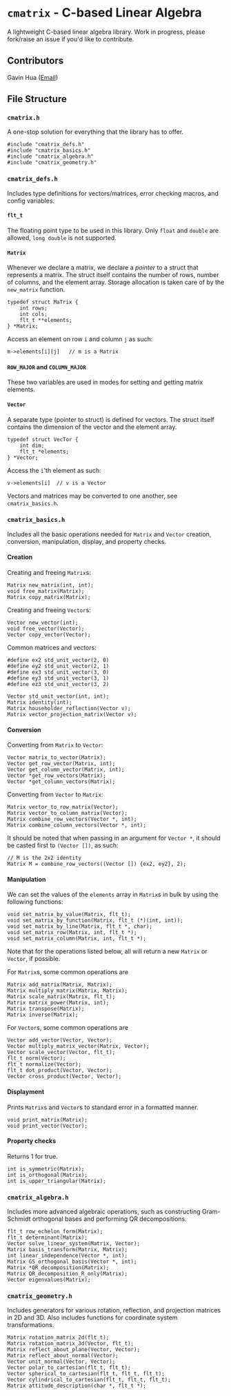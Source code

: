 # `cmatrix` - C-based Linear Algebra

A lightweight C-based linear algebra library. Work in progress, please fork/raise an issue if you'd like to contribute.

## Contributors

Gavin Hua ([Email](139950129+GavinHYL@users.noreply.github.com))

## File Structure

### `cmatrix.h`

A one-stop solution for everything that the library has to offer.

```(C)
#include "cmatrix_defs.h"
#include "cmatrix_basics.h"
#include "cmatrix_algebra.h"
#include "cmatrix_geometry.h"
```

### `cmatrix_defs.h`

Includes type definitions for vectors/matrices, error checking macros, and config variables.

#### `flt_t`

The floating point type to be used in this library. Only `float` and `double` are allowed, `long double` is not supported.

#### `Matrix`

Whenever we declare a matrix, we declare a *pointer* to a struct that represents a matrix. The struct itself contains the number of rows, number of columns, and the element array. Storage allocation is taken care of by the `new_matrix` function.

```(C)
typedef struct MaTrix {
    int rows;
    int cols;
    flt_t **elements;
} *Matrix;
```

Access an element on row `i` and column `j` as such:

```(C)
m->elements[i][j]   // m is a Matrix
```

#### `ROW_MAJOR` and `COLUMN_MAJOR`

These two variables are used in modes for setting and getting matrix elements.

#### `Vector`

A separate type (pointer to struct) is defined for vectors. The struct itself contains the dimension of the vector and the element array.

```(C)
typedef struct VecTor {
    int dim;
    flt_t *elements;
} *Vector;
```

Access the `i`'th element as such:

```(C)
v->elements[i]  // v is a Vector
```

Vectors and matrices may be converted to one another, see `cmatrix_basics.h`.

### `cmatrix_basics.h`

Includes all the basic operations needed for `Matrix` and `Vector` creation, conversion, manipulation, display, and property checks.

#### Creation

Creating and freeing `Matrix`s:

```(C)
Matrix new_matrix(int, int);
void free_matrix(Matrix);
Matrix copy_matrix(Matrix);
```

Creating and freeing `Vector`s:

```(C)
Vector new_vector(int);
void free_vector(Vector);
Vector copy_vector(Vector);
```

Common matrices and vectors:

```(C)
#define ex2 std_unit_vector(2, 0)
#define ey2 std_unit_vector(2, 1)
#define ex3 std_unit_vector(3, 0)
#define ey3 std_unit_vector(3, 1)
#define ez3 std_unit_vector(3, 2)

Vector std_unit_vector(int, int);
Matrix identity(int);
Matrix householder_reflection(Vector v);
Matrix vector_projection_matrix(Vector v);
```

#### Conversion

Converting from `Matrix` to `Vector`:

```(C)
Vector matrix_to_vector(Matrix);
Vector get_row_vector(Matrix, int);
Vector get_column_vector(Matrix, int);
Vector *get_row_vectors(Matrix);
Vector *get_column_vectors(Matrix);
```

Converting from `Vector` to `Matrix`:

```(C)
Matrix vector_to_row_matrix(Vector);
Matrix vector_to_column_matrix(Vector);
Matrix combine_row_vectors(Vector *, int);
Matrix combine_column_vectors(Vector *, int);
```

It should be noted that when passing in an argument for `Vector *`, it should be casted first to `(Vector [])`, as such:

```(C)
// M is the 2x2 identity
Matrix M = combine_row_vectors((Vector []) {ex2, ey2}, 2);
```

#### Manipulation

We can set the values of the `elements` array in `Matrix`s in bulk by using the following functions:

```(C)
void set_matrix_by_value(Matrix, flt_t);
void set_matrix_by_function(Matrix, flt_t (*)(int, int));
void set_matrix_by_line(Matrix, flt_t *, char);
void set_matrix_row(Matrix, int, flt_t *);
void set_matrix_column(Matrix, int, flt_t *);
```

Note that for the operations listed below, all will return a new `Matrix` or `Vector`, if possible.

For `Matrix`s, some common operations are

```(C)
Matrix add_matrix(Matrix, Matrix);
Matrix multiply_matrix(Matrix, Matrix);
Matrix scale_matrix(Matrix, flt_t);
Matrix matrix_power(Matrix, int);
Matrix transpose(Matrix);
Matrix inverse(Matrix);
```

For `Vector`s, some common operations are

```(C)
Vector add_vector(Vector, Vector);
Vector multiply_matrix_vector(Matrix, Vector);
Vector scale_vector(Vector, flt_t);
flt_t norm(Vector);
flt_t normalize(Vector);
flt_t dot_product(Vector, Vector);
Vector cross_product(Vector, Vector);
```

#### Displayment

Prints `Matrix`s and `Vector`s to standard error in a formatted manner.

```(C)
void print_matrix(Matrix);
void print_vector(Vector);
```

#### Property checks

Returns 1 for true.

```(C)
int is_symmetric(Matrix);
int is_orthogonal(Matrix);
int is_upper_triangular(Matrix);
```

### `cmatrix_algebra.h`

Includes more advanced algebraic operations, such as constructing Gram-Schmidt orthogonal bases and performing QR decompositions.

```(C)
flt_t row_echelon_form(Matrix);
flt_t determinant(Matrix);
Vector solve_linear_system(Matrix, Vector);
Matrix basis_transform(Matrix, Matrix);
int linear_independence(Vector *, int);
Matrix GS_orthogonal_basis(Vector *, int);
Matrix *QR_decomposition(Matrix);
Matrix QR_decomposition_R_only(Matrix);
Vector eigenvalues(Matrix);
```

### `cmatrix_geometry.h`

Includes generators for various rotation, reflection, and projection matrices in 2D and 3D. Also includes functions for coordinate system transformations.

```(C)
Matrix rotation_matrix_2d(flt_t);
Matrix rotation_matrix_3d(Vector, flt_t);
Matrix reflect_about_plane(Vector, Vector);
Matrix reflect_about_normal(Vector);
Vector unit_normal(Vector, Vector);
Vector polar_to_cartesian(flt_t, flt_t);
Vector spherical_to_cartesian(flt_t, flt_t, flt_t);
Vector cylindrical_to_cartesian(flt_t, flt_t, flt_t);
Matrix attitude_description(char *, flt_t *);
```
